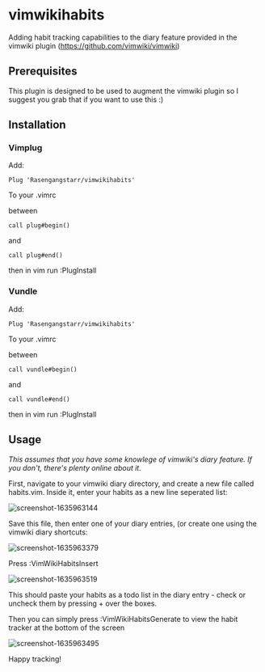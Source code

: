 # vimwikihabits
Adding habit tracking capabilities to the diary feature provided in the vimwiki plugin (https://github.com/vimwiki/vimwiki) 


## Prerequisites ##

This plugin is designed to be used to augment the vimwiki plugin so I suggest you grab that if you want to use this :)

## Installation ##

### Vimplug ###

Add:

``Plug 'Rasengangstarr/vimwikihabits'``

To your .vimrc

between

```call plug#begin()```

and

```call plug#end()```

then in vim run :PlugInstall

### Vundle ###
Add:

``Plug 'Rasengangstarr/vimwikihabits'``

To your .vimrc

between

```call vundle#begin()```

and

```call vundle#end()```

then in vim run :PlugInstall

## Usage ##
_This assumes that you have some knowlege of vimwiki's diary feature. If you don't, there's plenty online about it._

First, navigate to your vimwiki diary directory, and create a new file called habits.vim. Inside it, enter your habits as a new line seperated list:

![screenshot-1635963144](https://user-images.githubusercontent.com/55991814/140168709-115ec3bf-deec-43f7-881e-6a9116c3ca55.png)

Save this file, then enter one of your diary entries, (or create one using the vimwiki diary shortcuts:

![screenshot-1635963379](https://user-images.githubusercontent.com/55991814/140168909-e519049b-e07f-40f7-a4e0-c25ca76114cb.png)

Press <esc> :VimWikiHabitsInsert

  ![screenshot-1635963519](https://user-images.githubusercontent.com/55991814/140169280-450967f9-3752-4e0b-8149-54b691b99a4c.png)

  
This should paste your habits as a todo list in the diary entry - check or uncheck them by pressing <ctrl>+<space> over the boxes.
  
Then you can simply press <esc> :VimWikiHabitsGenerate to view the habit tracker at the bottom of the screen
  
  ![screenshot-1635963495](https://user-images.githubusercontent.com/55991814/140169336-5a9a10fc-1ce7-4d1b-9e26-1df1dca88114.png)
  
  Happy tracking!
